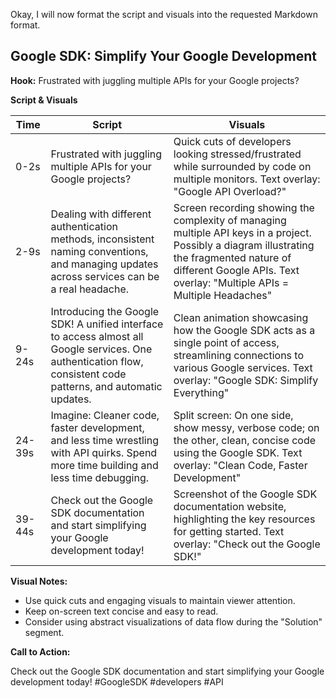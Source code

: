 Okay, I will now format the script and visuals into the requested Markdown format.

## Google SDK: Simplify Your Google Development

**Hook:** Frustrated with juggling multiple APIs for your Google projects?

**Script & Visuals**

| Time          | Script                                                                                                                            | Visuals                                                                                                                                                                                                 |
|---------------|-----------------------------------------------------------------------------------------------------------------------------------|---------------------------------------------------------------------------------------------------------------------------------------------------------------------------------------------------------|
| 0-2s          | Frustrated with juggling multiple APIs for your Google projects?                                                                   | Quick cuts of developers looking stressed/frustrated while surrounded by code on multiple monitors. Text overlay: "Google API Overload?"                                                           |
| 2-9s          | Dealing with different authentication methods, inconsistent naming conventions, and managing updates across services can be a real headache. | Screen recording showing the complexity of managing multiple API keys in a project. Possibly a diagram illustrating the fragmented nature of different Google APIs. Text overlay: "Multiple APIs = Multiple Headaches" |
| 9-24s         | Introducing the Google SDK! A unified interface to access almost all Google services. One authentication flow, consistent code patterns, and automatic updates.                       | Clean animation showcasing how the Google SDK acts as a single point of access, streamlining connections to various Google services.  Text overlay: "Google SDK: Simplify Everything"                          |
| 24-39s        | Imagine: Cleaner code, faster development, and less time wrestling with API quirks. Spend more time building and less time debugging.                                                | Split screen: On one side, show messy, verbose code; on the other, clean, concise code using the Google SDK. Text overlay: "Clean Code, Faster Development"                                                  |
| 39-44s        | Check out the Google SDK documentation and start simplifying your Google development today!                                         | Screenshot of the Google SDK documentation website, highlighting the key resources for getting started. Text overlay: "Check out the Google SDK!"                                                   |

**Visual Notes:**

*   Use quick cuts and engaging visuals to maintain viewer attention.
*   Keep on-screen text concise and easy to read.
*   Consider using abstract visualizations of data flow during the "Solution" segment.

**Call to Action:**

Check out the Google SDK documentation and start simplifying your Google development today! #GoogleSDK #developers #API